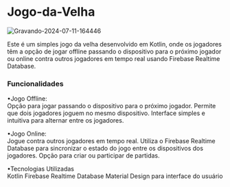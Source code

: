 # Jogo-da-Velha

![Gravando-2024-07-11-164446](https://github.com/user-attachments/assets/aa82e8dc-58f0-478f-b522-40f887610223)


Este é um simples jogo da velha desenvolvido em Kotlin, onde os jogadores têm a opção de jogar offline passando o dispositivo para o próximo jogador ou online contra outros jogadores em tempo real usando Firebase Realtime Database.

### Funcionalidades
•Jogo Offline:
<br>Opção para jogar passando o dispositivo para o próximo jogador.
Permite que dois jogadores joguem no mesmo dispositivo.
Interface simples e intuitiva para alternar entre os jogadores.

•Jogo Online:
<br>Jogue contra outros jogadores em tempo real.
Utiliza o Firebase Realtime Database para sincronizar o estado do jogo entre os dispositivos dos jogadores.
Opção para criar ou participar de partidas.

•Tecnologias Utilizadas
<br>
Kotlin
Firebase Realtime Database
Material Design para interface do usuário
